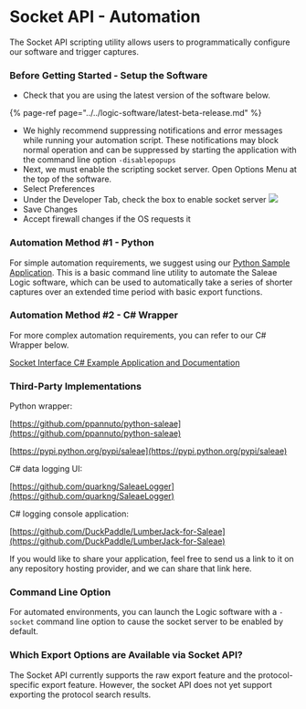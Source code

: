 # Socket API - Automation

The Socket API scripting utility allows users to programmatically configure our software and trigger captures.

### Before Getting Started - Setup the Software

* Check that you are using the latest version of the software below.

{% page-ref page="../../logic-software/latest-beta-release.md" %}

* We highly recommend suppressing notifications and error messages while running your automation script. These notifications may block normal operation and can be suppressed by starting the application with the command line option `-disablepopups` 
* Next, we must enable the scripting socket server. Open Options Menu at the top of the software.
* Select Preferences
* Under the Developer Tab, check the box to enable socket server  ![](https://trello-attachments.s3.amazonaws.com/5615390cb22fd44d4ccedc6f/396x306/67677307eaf2bd57d85b18c834c92149/check_box.png)
* Save Changes
* Accept firewall changes if the OS requests it

### Automation Method \#1 - Python

For simple automation requirements, we suggest using our [Python Sample Application](https://github.com/saleae/python-saleae-cli). This is a basic command line utility to automate the Saleae Logic software, which can be used to automatically take a series of shorter captures over an extended time period with basic export functions.

### Automation Method \#2 - C\# Wrapper

For more complex automation requirements, you can refer to our C\# Wrapper below.

[Socket Interface C\# Example Application and Documentation](https://github.com/saleae/SaleaeSocketApi)

### Third-Party Implementations

Python wrapper:

[https://github.com/ppannuto/python-saleae](https://github.com/ppannuto/python-saleae)

[https://pypi.python.org/pypi/saleae](https://pypi.python.org/pypi/saleae)

C\# data logging UI:

[https://github.com/quarkng/SaleaeLogger](https://github.com/quarkng/SaleaeLogger)

C\# logging console application:

[https://github.com/DuckPaddle/LumberJack-for-Saleae](https://github.com/DuckPaddle/LumberJack-for-Saleae)

If you would like to share your application, feel free to send us a link to it on any repository hosting provider, and we can share that link here.

### **Command Line Option**

For automated environments, you can launch the Logic software with a `-socket` command line option to cause the socket server to be enabled by default.

### Which Export Options are Available via Socket API?

The Socket API currently supports the raw export feature and the protocol-specific export feature. However, the socket API does not yet support exporting the protocol search results.

